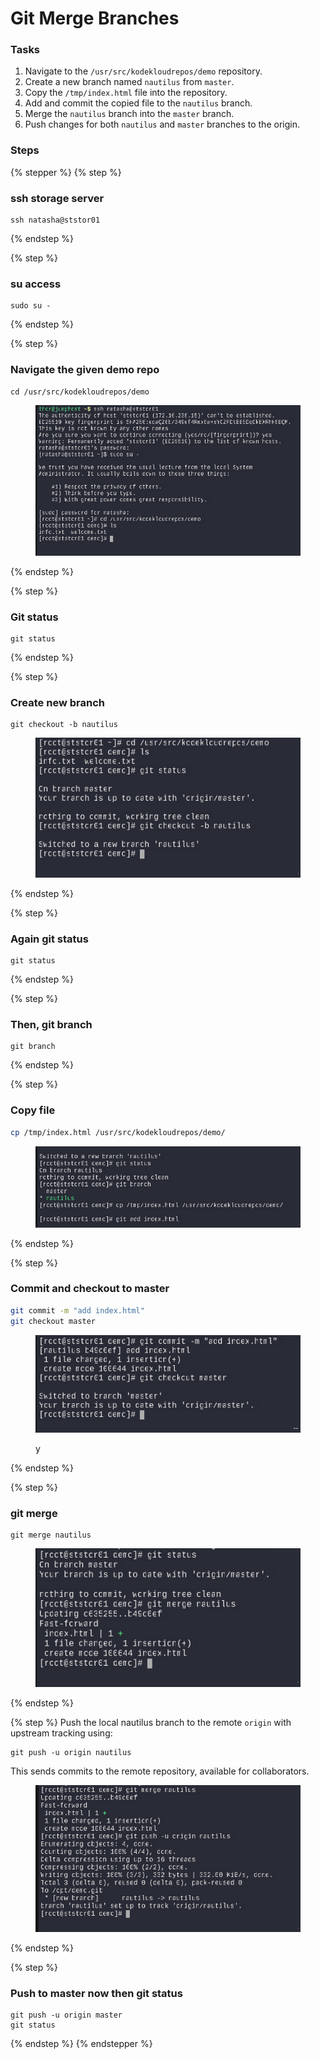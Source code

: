 # Git Merge Branches

### Tasks

1. Navigate to the `/usr/src/kodekloudrepos/demo` repository.
2. Create a new branch named `nautilus` from `master`.
3. Copy the `/tmp/index.html` file into the repository.
4. Add and commit the copied file to the `nautilus` branch.
5. Merge the `nautilus` branch into the `master` branch.
6. Push changes for both `nautilus` and `master` branches to the origin.

### Steps

{% stepper %}
{% step %}
### ssh storage server

```
ssh natasha@ststor01
```
{% endstep %}

{% step %}
### su access

```
sudo su -

```
{% endstep %}

{% step %}
### Navigate the given demo repo

```
cd /usr/src/kodekloudrepos/demo
```

<figure><img src="../.gitbook/assets/image (3) (1) (1) (1).png" alt=""><figcaption></figcaption></figure>
{% endstep %}

{% step %}
### Git status

```
git status
```
{% endstep %}

{% step %}
### Create new branch

```
git checkout -b nautilus
```

<figure><img src="../.gitbook/assets/image (1) (1) (1) (1) (1).png" alt=""><figcaption></figcaption></figure>
{% endstep %}

{% step %}
### Again git status

```
git status
```
{% endstep %}

{% step %}
### Then, git branch

```
git branch
```
{% endstep %}

{% step %}
### Copy file

```bash
cp /tmp/index.html /usr/src/kodekloudrepos/demo/
```

<figure><img src="../.gitbook/assets/image (2) (1) (1) (1) (1).png" alt=""><figcaption></figcaption></figure>
{% endstep %}

{% step %}
### Commit and checkout to master

```bash
git commit -m "add index.html"
git checkout master
```

<figure><img src="../.gitbook/assets/image (3) (1) (1) (1) (1).png" alt=""><figcaption><p>y</p></figcaption></figure>
{% endstep %}

{% step %}
### git merge

```
git merge nautilus
```

<figure><img src="../.gitbook/assets/image (4) (1).png" alt=""><figcaption></figcaption></figure>
{% endstep %}

{% step %}
Push the local nautilus branch to the remote `origin` with upstream tracking using:

```
git push -u origin nautilus

```

This sends commits to the remote repository, available for collaborators.

<figure><img src="../.gitbook/assets/image (5) (1).png" alt=""><figcaption></figcaption></figure>
{% endstep %}

{% step %}
### Push to master now then git status

```
git push -u origin master
git status
```
{% endstep %}
{% endstepper %}
